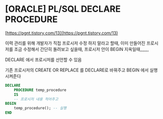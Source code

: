 
# [ORACLE] PL/SQL DECLARE PROCEDURE
[https://pgnt.tistory.com/13](https://pgnt.tistory.com/13)

이력 관리를 위해 개발자가 직접 프로시저 수정 하지 말라고 할때, 이미 만들어진 프로시저를 조금 수정해서 간단히 돌려보고 싶을때, 프로시저 안이 BEGIN 지옥일때,,,,,,,

DECLARE 에서 프로시저를 선언할 수 있음

기존 프로시저의 CREATE OR REPLACE 를 DECLARE로 바꿔주고 BEGIN 에서 실행시켜준다

``` sql
DECLARE 
	PROCEDURE temp_procedure
	IS
	-- 프로시저 내용 적어주고
BEGIN
	temp_procedure(); -- 실행
END
```
<!--stackedit_data:
eyJoaXN0b3J5IjpbLTU4MzgxMzUwNF19
-->